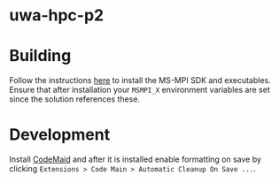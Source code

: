 # uwa-hpc-p2

# Building

Follow the instructions [here](https://blogs.technet.microsoft.com/windowshpc/2015/02/02/how-to-compile-and-run-a-simple-ms-mpi-program/) to install the MS-MPI SDK and executables. Ensure that after installation your `MSMPI_X` environment variables are set since the solution references these.

# Development

Install [CodeMaid](https://marketplace.visualstudio.com/items?itemName=SteveCadwallader.CodeMaid) and after it is installed enable formatting on save by clicking `Extensions > Code Main > Automatic Cleanup On Save ...`.
